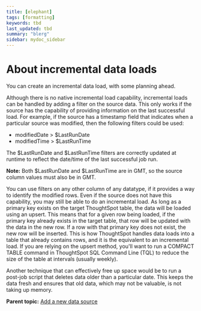 ```yaml
---
title: [elephant]
tags: [formatting]
keywords: tbd
last_updated: tbd
summary: "blerg"
sidebar: mydoc_sidebar
---
```

# About incremental data loads

You can create an incremental data load, with some planning ahead.

Although there is no native incremental load capability, incremental loads can be handled by adding a filter on the source data. This only works if the source has the capability of providing information on the last successful load. For example, if the source has a timestamp field that indicates when a particular source was modified, then the following filters could be used:

-   modifiedDate \> $LastRunDate
-   modifiedTime \> $LastRunTime

The $LastRunDate and $LastRunTime filters are correctly updated at runtime to reflect the date/time of the last successful job run.

**Note:** Both $LastRunDate and $LastRunTime are in GMT, so the source column values must also be in GMT.

You can use filters on any other column of any datatype, if it provides a way to identify the modified rows. Even if the source does not have this capability, you may still be able to do an incremental load. As long as a primary key exists on the target ThoughtSpot table, the data will be loaded using an upsert. This means that for a given row being loaded, if the primary key already exists in the target table, that row will be updated with the data in the new row. If a row with that primary key does not exist, the new row will be inserted. This is how ThoughtSpot handles data loads into a table that already contains rows, and it is the equivalent to an incremental load. If you are relying on the upsert method, you'll want to run a COMPACT TABLE command in ThoughtSpot SQL Command Line \(TQL\) to reduce the size of the table at intervals \(usually weekly\).

Another technique that can effectively free up space would be to run a post-job script that deletes data older than a particular date. This keeps the data fresh and ensures that old data, which may not be valuable, is not taking up memory.

**Parent topic:** [Add a new data source](../../../data_connect/data_connect/setup/adding_data_source.html)

